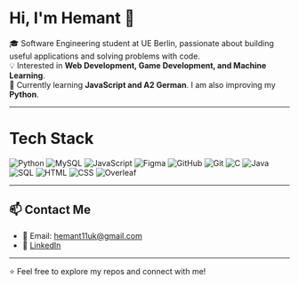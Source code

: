 # Hi, I'm Hemant 👋  

🎓 Software Engineering student at UE Berlin, passionate about building useful applications and solving problems with code.  
💡 Interested in **Web Development, Game Development, and Machine Learning**.  
🌱 Currently learning **JavaScript and A2 German**. I am also improving my **Python**.

---

# Tech Stack
![Python](https://img.shields.io/badge/python-3670A0?style=for-the-badge&logo=python&logoColor=ffdd54) ![MySQL](https://img.shields.io/badge/mysql-4479A1.svg?style=for-the-badge&logo=mysql&logoColor=white) ![JavaScript](https://img.shields.io/badge/javascript-%23323330.svg?style=for-the-badge&logo=javascript&logoColor=%23F7DF1E) ![Figma](https://img.shields.io/badge/figma-%23F24E1E.svg?style=for-the-badge&logo=figma&logoColor=white) ![GitHub](https://img.shields.io/badge/github-%23121011.svg?style=for-the-badge&logo=github&logoColor=white) ![Git](https://img.shields.io/badge/git-%23F05033.svg?style=for-the-badge&logo=git&logoColor=white) ![C](https://img.shields.io/badge/C-00599C?style=for-the-badge&logo=c&logoColor=white) ![Java](https://img.shields.io/badge/Java-007396?style=for-the-badge&logo=java&logoColor=white) ![SQL](https://img.shields.io/badge/SQL-4479A1?style=for-the-badge&logo=mysql&logoColor=white) ![HTML](https://img.shields.io/badge/HTML-E34F26?style=for-the-badge&logo=html5&logoColor=white) ![CSS](https://img.shields.io/badge/CSS-1572B6?style=for-the-badge&logo=css3&logoColor=white) ![Overleaf](https://img.shields.io/badge/Overleaf-20B2AA?style=for-the-badge&logo=overleaf&logoColor=white) 

---

## 📫 Contact Me  
- 📧 Email: hemant11uk@gmail.com  
- 💼 [LinkedIn](www.linkedin.com/in/hemant-kumar7) 

---

⭐️ Feel free to explore my repos and connect with me!
